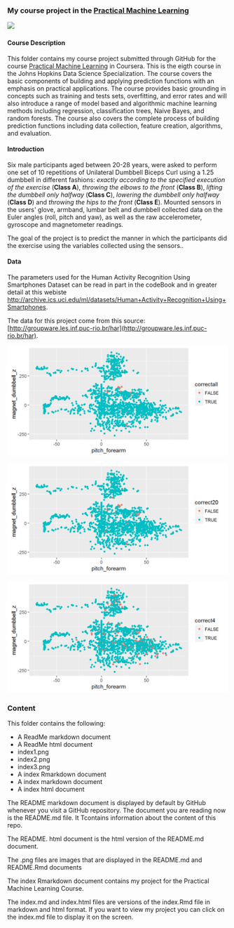 ### My course project in the [Practical Machine Learning]("https://www.coursera.org/course/predmachlearn")

[<img src="https://coursera-course-photos.s3.amazonaws.com/a1/e7472069b611e3ae92c39913bb30e0/PredictionMachineLearning.jpg">](https://d3njjcbhbojbot.cloudfront.net/api/utilities/v1/imageproxy/)

#### Course Description

This folder contains my course project submitted through GitHub for the course [Practical Machine Learning]("https://www.coursera.org/course/predmachlearn") in Coursera. This is the eigth course in the Johns Hopkins Data Science Specialization. The course covers the basic components of building and applying prediction functions with an emphasis on practical applications. The course provides basic grounding in concepts such as training and tests sets, overfitting, and error rates and will also introduce a range of model based and algorithmic machine learning methods including regression, classification trees, Naive Bayes, and random forests. The course also covers the complete process of building prediction functions including data collection, feature creation, algorithms, and evaluation.
 
#### Introduction

Six male participants aged between 20-28 years, were asked to perform one set of 10 repetitions of Unilateral Dumbbell Biceps Curl using a 1.25 dumbbell in different fashions: *exactly according to the specified execution of the exercise* (**Class A**), *throwing the elbows to the front* (**Class B**), *lifting the dumbbell only halfway* (**Class C**), *lowering the dumbbell only halfway* (**Class D**) and *throwing the hips to the front* (**Class E**).  Mounted sensors in the users' glove, armband, lumbar belt and dumbbell collected data  on the Euler angles (roll, pitch and yaw), as well as the raw accelerometer, gyroscope and magnetometer readings. 

The goal of the project is to predict the manner in which the participants did the exercise using the variables collected using the sensors..

#### Data

The parameters used for the Human Activity Recognition Using Smartphones Dataset can be read in part in the codeBook and in greater detail at this webiste http://archive.ics.uci.edu/ml/datasets/Human+Activity+Recognition+Using+Smartphones.

The data for this project come from this source: [http://groupware.les.inf.puc-rio.br/har](http://groupware.les.inf.puc-rio.br/har).

![Misclassified points using all variables on the test set](index1.png)

![Misclassified points using 20 variables on the test set](index2.png)

![Misclassified points using 4 variables on the test set](index3.png)


### Content 

This folder contains the following:

- A ReadMe markdown document
- A ReadMe html document
- index1.png
- index2.png
- index3.png
- A index Rmarkdown document
- A index markdown document
- A index html document


The README markdown document is displayed by default by GitHub whenever you visit a GitHub repository. The document you are reading now is the README.md file. It Tcontains information about the content of this repo.

The README. html document is the html version of the README.md document.

The .png files are images that are displayed in the README.md and README.Rmd documents

The index Rmarkdown document contains my project for the Practical Machine Learning Course. 

The index.md and index.html files are versions of the index.Rmd file in markdown and html format. If you want to view my project you can click on the index.md file to display it on the screen. 


